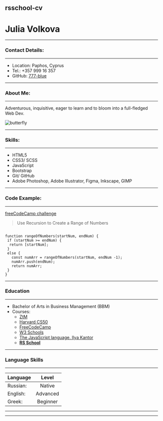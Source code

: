 ## rsschool-cv

# Julia Volkova 


___

### Contact Details:
___

- Location: Paphos, Cyprus
- Tel.:  +357 999 16 357
- GitHub: [777-blue](https://github.com/777-blue)

___

### About Me:

___

Adventurous, inquisitive, eager to learn and to bloom into a full-fledged Web Dev. 

![butterfly](https://emojis.wiki/emoji-pics/apple/butterfly-apple.png)

___

### Skills:

___

- HTML5
- CSS3/ SCSS
- JavaScript
- Bootstrap
- Git/ GitHub
- Adobe Photoshop, Adobe Illustrator, Figma, Inkscape, GIMP

___

### Code Example:

___

[freeCodeCamp challenge](https://www.freecodecamp.org/learn/javascript-algorithms-and-data-structures/basic-javascript/use-recursion-to-create-a-range-of-numbers)

> Use Recursion to Create a Range of Numbers


```

function rangeOfNumbers(startNum, endNum) {
 if (startNum >= endNum) {
  return [startNum];
 }
 else {
   const numArr = rangeOfNumbers(startNum, endNum -1);
   numArr.push(endNum);
   return numArr;
 }
}

```

___

### Education

___

- Bachelor of Arts in Business Management (BBM)
- Courses: 
    - [ZtM](https://zerotomastery.io/)
    - [Harvard CS50](https://pll.harvard.edu/course/cs50-introduction-computer-science?delta=0)
    - [FreeCodeCamp](https://www.freecodecamp.org/)
    - [W3 Schools](https://www.w3schools.com/)
    - [The JavaScript language. Ilya Kantor](https://javascript.info/)
    - **[RS School](https://rs.school/)**
    
___

### Language Skills

___


| Language      |    Level      |
| ------------- |:-------------:|
| Russian:      | Native        |
| English:      | Advanced      |
| Greek:        | Beginner      |


___


___

